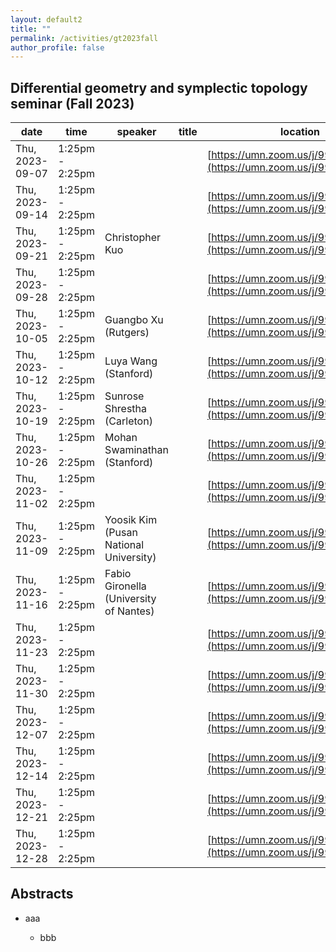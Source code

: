```yaml
---
layout: default2
title: ""
permalink: /activities/gt2023fall
author_profile: false
---
```


## Differential geometry and symplectic topology seminar (Fall 2023)

| date | time | speaker | title | location
| -- | -- | ---- | -------- | ----- 
 | Thu, 2023-09-07 | 1:25pm - 2:25pm |  |  | [https://umn.zoom.us/j/99199273342](https://umn.zoom.us/j/99199273342) | 
 | Thu, 2023-09-14 | 1:25pm - 2:25pm |  |  | [https://umn.zoom.us/j/99199273342](https://umn.zoom.us/j/99199273342) | 
 | Thu, 2023-09-21 | 1:25pm - 2:25pm | Christopher Kuo |  | [https://umn.zoom.us/j/99199273342](https://umn.zoom.us/j/99199273342) | 
 | Thu, 2023-09-28 | 1:25pm - 2:25pm |  |  | [https://umn.zoom.us/j/99199273342](https://umn.zoom.us/j/99199273342) | 
 | Thu, 2023-10-05 | 1:25pm - 2:25pm | Guangbo Xu (Rutgers) |  | [https://umn.zoom.us/j/99199273342](https://umn.zoom.us/j/99199273342) | 
 | Thu, 2023-10-12 | 1:25pm - 2:25pm | Luya Wang (Stanford) |  | [https://umn.zoom.us/j/99199273342](https://umn.zoom.us/j/99199273342) | 
 | Thu, 2023-10-19 | 1:25pm - 2:25pm | Sunrose Shrestha (Carleton) |  | [https://umn.zoom.us/j/99199273342](https://umn.zoom.us/j/99199273342) | 
 | Thu, 2023-10-26 | 1:25pm - 2:25pm | Mohan Swaminathan (Stanford)  |  | [https://umn.zoom.us/j/99199273342](https://umn.zoom.us/j/99199273342) | 
 | Thu, 2023-11-02 | 1:25pm - 2:25pm |  |  | [https://umn.zoom.us/j/99199273342](https://umn.zoom.us/j/99199273342) | 
 | Thu, 2023-11-09 | 1:25pm - 2:25pm | Yoosik Kim (Pusan National University) |  | [https://umn.zoom.us/j/99199273342](https://umn.zoom.us/j/99199273342) | 
 | Thu, 2023-11-16 | 1:25pm - 2:25pm | Fabio Gironella (University of Nantes) |  | [https://umn.zoom.us/j/99199273342](https://umn.zoom.us/j/99199273342) | 
 | Thu, 2023-11-23 | 1:25pm - 2:25pm |  |  | [https://umn.zoom.us/j/99199273342](https://umn.zoom.us/j/99199273342) | 
 | Thu, 2023-11-30 | 1:25pm - 2:25pm |  |  | [https://umn.zoom.us/j/99199273342](https://umn.zoom.us/j/99199273342) | 
 | Thu, 2023-12-07 | 1:25pm - 2:25pm |  |  | [https://umn.zoom.us/j/99199273342](https://umn.zoom.us/j/99199273342) | 
 | Thu, 2023-12-14 | 1:25pm - 2:25pm |  |  | [https://umn.zoom.us/j/99199273342](https://umn.zoom.us/j/99199273342) | 
 | Thu, 2023-12-21 | 1:25pm - 2:25pm |  |  | [https://umn.zoom.us/j/99199273342](https://umn.zoom.us/j/99199273342) | 
 | Thu, 2023-12-28 | 1:25pm - 2:25pm |  |  | [https://umn.zoom.us/j/99199273342](https://umn.zoom.us/j/99199273342) | 


## Abstracts

- aaa

  - bbb

